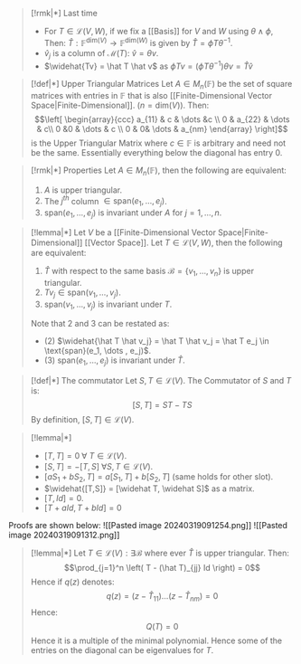 >[!rmk|*] Last time
>- For $T \in \mathcal{L}(V,W)$, if we fix a [[Basis]] for $V$ and $W$ using $\theta \; \land \; \phi$, Then: $\hat T : \mathbb{F}^{\text{dim}(V)} \rightarrow \mathbb{F}^{\text{dim}(W)}$ is given by $\hat T = \phi T \theta^{-1}$.
>- $\hat v_j$ is a column of $\mathcal M(T)$: $\hat v = \theta v$. 
>- $\widehat{Tv} = \hat T \hat v$ as $\phi Tv = (\phi T \theta^{-1}) \theta v = \hat T \hat v$

>[!def|*] Upper Triangular Matrices
>Let $A \in M_n(\mathbb{F})$ be the set of square matrices with entries in $\mathbb{F}$ that is also [[Finite-Dimensional Vector Space|Finite-Dimensional]]. ($n = \text{dim}(V)$). Then: $$\left[ \begin{array}{ccc} a_{11} & c & \dots &c \\ 0 & a_{22} & \dots & c\\ 0 &0  & \dots & c \\ 0 &  0& \dots & a_{nm} \end{array} \right]$$is the Upper Triangular Matrix where $c \in \mathbb{F}$ is arbitrary and need not be the same. Essentially everything below the diagonal has entry $0$.

>[!rmk|*] Properties
>Let $A \in M_n(\mathbb{F})$, then the following are equivalent:
>1. $A$ is upper triangular.
>2. The $j^{th}$ column $\in \text{span}(e_1, \dots , e_j)$.
>3. $\text{span}(e_1, \dots , e_j)$ is invariant under $A$ for $j = 1, \dots, n$.

>[!lemma|*]
>Let $V$ be a [[Finite-Dimensional Vector Space|Finite-Dimensional]] [[Vector Space]]. Let $T \in \mathcal{L}(V,W)$, then the following are equivalent:
>1. $\hat T$ with respect to the same basis $\mathcal B = \{v_1, \dots, v_n\}$ is upper triangular.
>2. $Tv_j \in \text{span}(v_1, \dots, v_j)$.
>3. $\text{span}(v_1, \dots, v_j)$ is invariant under $T$.
>
>Note that $2$ and $3$ can be restated as:
>- (2) $\widehat{\hat T \hat v_j} = \hat T \hat v_j = \hat T e_j \in \text{span}(e_1, \dots , e_j)$.
>- (3) $\text{span}(e_1, \dots, e_j)$ is invariant under $\hat T$.

>[!def|*] The commutator
>Let $S,T \in \mathcal L (V)$. The Commutator of $S$ and $T$ is: $$[S,T] = ST- TS$$By definition, $[S,T] \in \mathcal L (V)$.

>[!lemma|*]
> - $[T,T] = 0 \; \forall \: T \in \mathcal L (V)$.
> - $[S,T] = -[T,S] \; \forall S,T \in \mathcal L (V)$.
> - $[aS_1 + bS_2, T] = a[S_1,T] + b[S_2,T]$ (same holds for other slot).
> - $\widehat{[T,S]} = [\widehat T, \widehat S]$ as a matrix.
> - $[T, Id] = 0$.
> - $[T+aId, T+bId] = 0$

Proofs are shown below:
![[Pasted image 20240319091254.png]]
![[Pasted image 20240319091312.png]]

>[!lemma|*]
>Let $T \in \mathcal L (V): \exists \mathcal B$ where ever $\hat T$ is upper triangular. Then: $$\prod_{j=1}^n \left(  T - (\hat T)_{jj} Id \right)  = 0$$Hence if $q(z)$ denotes: $$q(z) = (z - \hat T_{11})\dots(z-\hat T_{nm}) = 0$$Hence: $$Q(T) = 0$$Hence it is a multiple of the minimal polynomial. Hence some of the entries on the diagonal can be eigenvalues for $T$. 




















